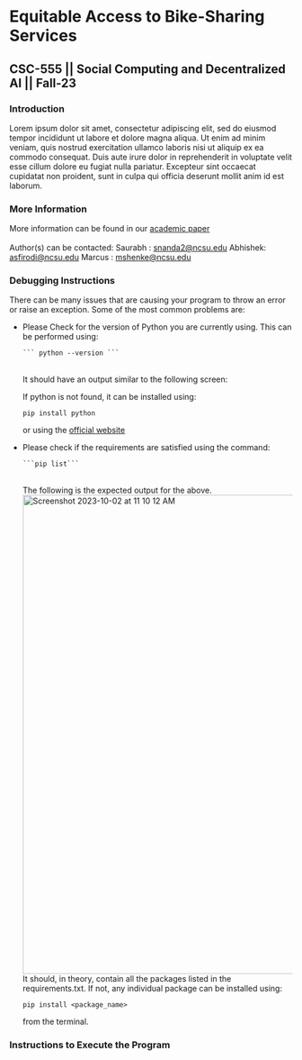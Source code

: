 # Equitable Access to Bike-Sharing Services
## CSC-555 || Social Computing and Decentralized AI || Fall-23

### Introduction
Lorem ipsum dolor sit amet, consectetur adipiscing elit, sed do eiusmod tempor incididunt ut labore et dolore magna aliqua. Ut enim ad minim veniam, quis nostrud exercitation ullamco laboris nisi ut aliquip ex ea commodo consequat. Duis aute irure dolor in reprehenderit in voluptate velit esse cillum dolore eu fugiat nulla pariatur. Excepteur sint occaecat cupidatat non proident, sunt in culpa qui officia deserunt mollit anim id est laborum.

### More Information 
More information can be found in our [academic paper](https://drive.google.com/file/d/1nrD7PIMRDk0dbzN9o5G4fXJD6yEJ6j-9/view?usp=sharing) <br><br>
Author(s) can be contacted:
Saurabh : snanda2@ncsu.edu
Abhishek: asfirodi@ncsu.edu
Marcus  : mshenke@ncsu.edu
### Debugging Instructions
There can be many issues that are causing your program to throw an error or raise an exception. Some of the most common problems are:
<ul>

  <li>
  Please Check for the version of Python you are currently using. This can be performed using:
 
    ``` python --version ```
    
<br>
It should have an output similar to the following screen:


  If python is not found, it can be installed using:

  ```pip install python```
  <br>
  
  or using the [official website](https://www.python.org/downloads/) 
  </li>
  
  <li>
  Please check if the requirements are satisfied using the command:

    ```pip list```

  <br>
  The following is the expected output for the above. 
  <br>

  <img width="851" alt="Screenshot 2023-10-02 at 11 10 12 AM" src="https://github.com/SN-18/CSC-555-Project-asfirodi-snanda2-mshenke/assets/83748468/c82b6db0-f5ea-4161-b4aa-8353baf59927" align="left">
 <br>
  
  It should, in theory, contain all the packages listed in the requirements.txt. If not, any individual package can be installed using:

  ```pip install <package_name>```
<br>

from the terminal.
  
 </li>
</ul>


### Instructions to Execute the Program
<br><br>
